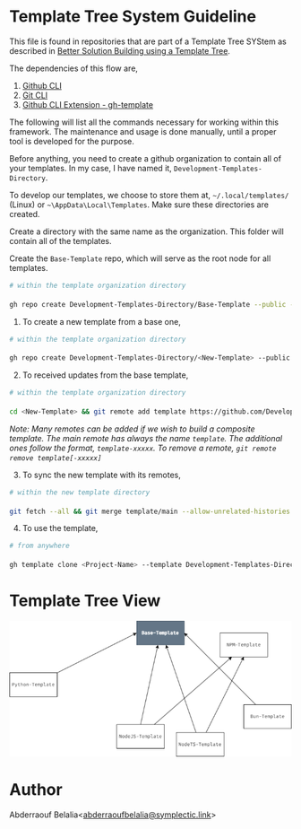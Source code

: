 # Template Tree System Guideline
This file is found in repositories that are part of a Template Tree SYStem as described in [Better Solution Building using a Template Tree](https://symplectic.link/Better+Solution+Building+using+a+Template+Tree).

The dependencies of this flow are, 
1. [Github CLI](https://github.com/cli/cli)
2. [Git CLI](https://git-scm.com/)
3. [Github CLI Extension - gh-template](https://github.com/heaths/gh-template)

The following will list all the commands necessary for working within this framework. The maintenance and usage is done manually, until a proper tool is developed for the purpose.

Before anything, you need to create a github organization to contain all of your templates. In my case, I have named it, `Development-Templates-Directory`. 

To develop our templates, we choose to store them at, `~/.local/templates/` (Linux) or `~\AppData\Local\Templates`. Make sure these directories are created. 

Create a directory with the same name as the organization. This folder will contain all of the templates.

Create the `Base-Template` repo, which will serve as the root node for all templates.

```bash
# within the template organization directory

gh repo create Development-Templates-Directory/Base-Template --public --disable-wiki --license MIT --clone && gh repo edit Development-Templates-Directory/Base-Template --template
```

1. To create a new template from a base one, 
```bash
# within the template organization directory

gh repo create Development-Templates-Directory/<New-Template> --public --clone --template Development-Templates-Directory/<Base-Template> && gh repo edit Development-Templates-Directory/<New-Template> --template
```
2. To received updates from the base template,
```bash
# within the template organization directory

cd <New-Template> && git remote add template https://github.com/Development-Templates-Directory/<Base-Template>.git
```
*Note: Many remotes can be added if we wish to build a composite template. The main remote has always the name `template`. The additional ones follow the format, `template-xxxxx`. To remove a remote, `git remote remove template[-xxxxx]`*

3. To sync the new template with its remotes,
```bash
# within the new template directory

git fetch --all && git merge template/main --allow-unrelated-histories -m "Syncing with $(git remote get-url origin | sed -E 's|.*github.com[:/](.*)\.git|\1|') on $(date +%s)."
```
4. To use the template, 
```bash
# from anywhere

gh template clone <Project-Name> --template Development-Templates-Directory/<Some-Template> --public
```

# Template Tree View

![](./.ttsys/tree.png)

# Author
Abderraouf Belalia<<abderraoufbelalia@symplectic.link>>